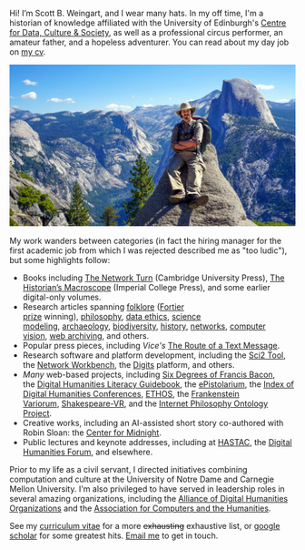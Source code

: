 Hi! I’m Scott B. Weingart, and I wear many hats. In my off time, I'm a historian of knowledge affiliated with the University of Edinburgh's [Centre for Data, Culture & Society](https://www.cdcs.ed.ac.uk/), as well as a professional circus performer, an amateur father, and a hopeless adventurer. You can read about my day job on [my cv](/cv.pdf). 

![Scott B. Weingart in front of mountains](/sbw.jpg)

My work wanders between categories (in fact the hiring manager for the first academic job from which I was rejected described me as "too ludic"), but some highlights follow:

-   Books including [The Network Turn](https://www.cambridge.org/core/elements/network-turn/CC38F2EA9F51A6D1AFCB7E005218BBE5) (Cambridge University Press), [The Historian’s Macroscope](https://themacroscope.org/) (Imperial College Press), and some earlier digital-only volumes.
-   Research articles spanning [folklore](https://academic.oup.com/dsh/article-abstract/28/3/404/946904) ([Fortier prize](https://adho.org/awards/paul-fortier-prize/recipients) winning), [philosophy](https://link.springer.com/article/10.1007/s10670-014-9621-1), [data ethics](https://asistdl.onlinelibrary.wiley.com/doi/abs/10.1002/asi.23294), [science modeling](https://akjournals.com/view/journals/11192/89/1/article-p421.xml), [archaeology](https://link.springer.com/content/pdf/10.1007/s10816-014-9230-y.pdf), [biodiversity](https://www.pnas.org/content/118/6/e2018093118.short), [history](https://brill.com/view/journals/nun/31/1/article-p78_5.xml), [networks](https://www.euppublishing.com/doi/full/10.3366/ijhac.2016.0157), [computer vision](https://kilthub.cmu.edu/articles/preprint/CAMPI_Computer-Aided_Metadata_Generation_for_Photo_archives_Initiative/12791807), [web archiving](https://quod.lib.umich.edu/j/jep/3336451.0022.105?view=text;rgn=main), and others.
-   Popular press pieces, including *Vice's* [The Route of a Text Message](https://www.vice.com/en/article/kzdn8n/the-route-of-a-text-message-a-love-story).
-   Research software and platform development, including the [Sci2 Tool](https://sci2.cns.iu.edu/user/index.php), the [Network Workbench](http://nwb.cns.iu.edu/), the [Digits](https://digits.pub/about/) platform, and others.
-   *Many* web-based projects, including [Six Degrees of Francis Bacon](http://www.sixdegreesoffrancisbacon.com/), the [Digital Humanities Literacy Guidebook](https://cmu-lib.github.io/dhlg/), the [ePistolarium](http://ckcc.huygens.knaw.nl/epistolarium/#), the [Index of Digital Humanities Conferences](https://dh-abstracts.library.cmu.edu/), [ETHOS](https://lps.library.cmu.edu/ETHOS/), the [Frankenstein Variorum](https://frankensteinvariorum.github.io/viewer/), [Shakespeare-VR](https://shakespeare-vr.library.cmu.edu/), and the [Internet Philosophy Ontology Project](https://www.inphoproject.org/).
-   Creative works, including an AI-assisted short story co-authored with Robin Sloan: the [Center for Midnight](https://www.robinsloan.com/center-for-midnight/).
-   Public lectures and keynote addresses, including at [HASTAC](https://hastac2015.sched.com/event/2vaV/connecting-the-dots), the [Digital Humanities Forum](https://today.ku.edu/digital-humanities-forum-explore-nodes-networks-humanities), and elsewhere.

Prior to my life as a civil servant, I directed initiatives combining computation and culture at the University of Notre Dame and Carnegie Mellon University. I'm also privileged to have served in leadership roles in several amazing organizations, including the [Alliance of Digital Humanities Organizations](https://adho.org/) and the [Association for Computers and the Humanities](https://ach.org/).

See my [curriculum vitae](/cv.pdf) for a more ~~exhausting~~ exhaustive list, or [google scholar](https://scholar.google.com/citations?user=c5t_w1cAAAAJ) for some greatest hits. [Email me](mailto:weingart.scott+irregular@gmail.com) to get in touch.
